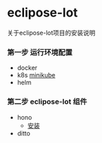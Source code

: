 # eclipose-lot
关于eclipose-lot项目的安装说明

### 第一步 运行环境配置
- docker
- k8s [minikube](https://minikube.sigs.k8s.io/docs/start/)
- helm
### 第二步 eclipose-lot 组件
- hono
  - [安装](https://github.com/eclipse/packages/tree/master/charts/hono)
- ditto
